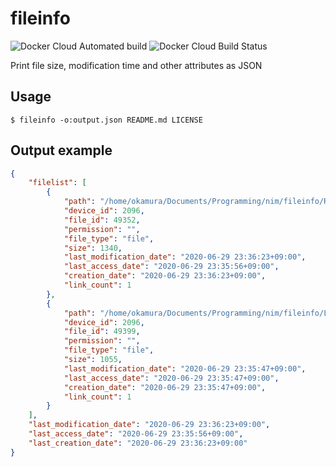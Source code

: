 fileinfo
========
![Docker Cloud Automated build](https://img.shields.io/docker/cloud/automated/informationsea/fileinfo)
![Docker Cloud Build Status](https://img.shields.io/docker/cloud/build/informationsea/fileinfo)

Print file size, modification time and other attributes as JSON

Usage
-----

```
$ fileinfo -o:output.json README.md LICENSE
```

Output example
--------------

```json
{
    "filelist": [
        {
            "path": "/home/okamura/Documents/Programming/nim/fileinfo/README.md",
            "device_id": 2096,
            "file_id": 49352,
            "permission": "",
            "file_type": "file",
            "size": 1340,
            "last_modification_date": "2020-06-29 23:36:23+09:00",
            "last_access_date": "2020-06-29 23:35:56+09:00",
            "creation_date": "2020-06-29 23:36:23+09:00",
            "link_count": 1
        },
        {
            "path": "/home/okamura/Documents/Programming/nim/fileinfo/LICENSE",
            "device_id": 2096,
            "file_id": 49399,
            "permission": "",
            "file_type": "file",
            "size": 1055,
            "last_modification_date": "2020-06-29 23:35:47+09:00",
            "last_access_date": "2020-06-29 23:35:47+09:00",
            "creation_date": "2020-06-29 23:35:47+09:00",
            "link_count": 1
        }
    ],
    "last_modification_date": "2020-06-29 23:36:23+09:00",
    "last_access_date": "2020-06-29 23:35:56+09:00",
    "last_creation_date": "2020-06-29 23:36:23+09:00"
}
```
